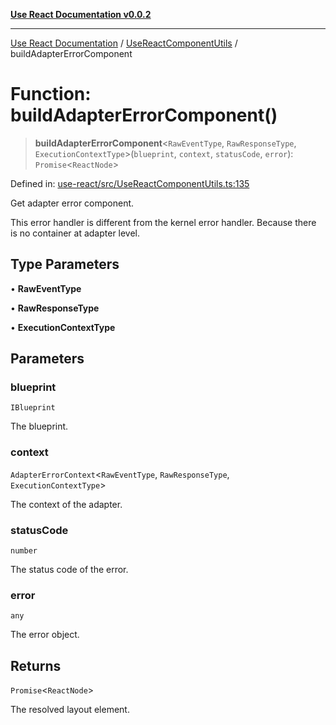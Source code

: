 [**Use React Documentation v0.0.2**](../../README.md)

***

[Use React Documentation](../../modules.md) / [UseReactComponentUtils](../README.md) / buildAdapterErrorComponent

# Function: buildAdapterErrorComponent()

> **buildAdapterErrorComponent**\<`RawEventType`, `RawResponseType`, `ExecutionContextType`\>(`blueprint`, `context`, `statusCode`, `error`): `Promise`\<`ReactNode`\>

Defined in: [use-react/src/UseReactComponentUtils.ts:135](https://github.com/stonemjs/use-react/blob/9a749b225241b8e0ac2a5483904ca8322927b1d4/src/UseReactComponentUtils.ts#L135)

Get adapter error component.

This error handler is different from the kernel error handler.
Because there is no container at adapter level.

## Type Parameters

• **RawEventType**

• **RawResponseType**

• **ExecutionContextType**

## Parameters

### blueprint

`IBlueprint`

The blueprint.

### context

`AdapterErrorContext`\<`RawEventType`, `RawResponseType`, `ExecutionContextType`\>

The context of the adapter.

### statusCode

`number`

The status code of the error.

### error

`any`

The error object.

## Returns

`Promise`\<`ReactNode`\>

The resolved layout element.
